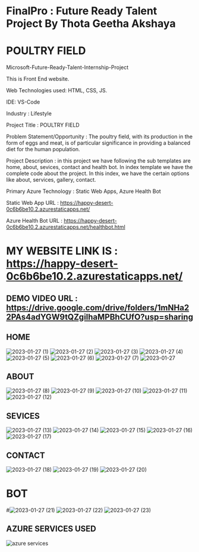 # FinalPro : Future Ready Talent Project By Thota Geetha Akshaya

# POULTRY FIELD

Microsoft-Future-Ready-Talent-Internship-Project

This is Front End website.

Web Technologies used: HTML, CSS, JS.

IDE: VS-Code

Industry : Lifestyle

Project Title : POULTRY FIELD


Problem Statement/Opportunity :  The poultry field, with its production in the form of eggs and meat, is of particular significance in providing a balanced diet for the human population.

Project Description : in this project we have following the sub templates are home, about, sevices, contact and health bot. In index template we have the complete code about the project. In this index, we have the certain options like about, services, gallery, contact.

Primary Azure Technology : Static Web Apps, Azure Health Bot

Static Web App URL : https://happy-desert-0c6b6be10.2.azurestaticapps.net/

Azure Health Bot URL : https://happy-desert-0c6b6be10.2.azurestaticapps.net/healthbot.html

# MY WEBSITE LINK IS : https://happy-desert-0c6b6be10.2.azurestaticapps.net/

## DEMO VIDEO URL : https://drive.google.com/drive/folders/1mNHa22PAs4adYGW9tQZgilhaMPBhCUfO?usp=sharing 

## HOME 
![2023-01-27 (1)](https://user-images.githubusercontent.com/116961178/215093944-4f46f2e8-f649-4e28-984e-f92f2296c1a3.png)
![2023-01-27 (2)](https://user-images.githubusercontent.com/116961178/215094296-b60b3561-40ff-4c4c-915b-e9fd6c6fa8b9.png)
![2023-01-27 (3)](https://user-images.githubusercontent.com/116961178/215094321-05693a0f-10fd-4e36-92cb-87d258bd32f5.png)
![2023-01-27 (4)](https://user-images.githubusercontent.com/116961178/215094336-0e228b3f-764b-45f7-9be7-0dc5d1c473ee.png)
![2023-01-27 (5)](https://user-images.githubusercontent.com/116961178/215094360-cf1025e4-9d21-4e21-a162-6f329ac73eb1.png)
![2023-01-27 (6)](https://user-images.githubusercontent.com/116961178/215094386-1b6fc26f-d352-495b-aa94-bc3e6f8ff196.png)
![2023-01-27 (7)](https://user-images.githubusercontent.com/116961178/215094398-d3638dd7-532b-4790-bc11-84a9ed60f8b8.png)
![2023-01-27](https://user-images.githubusercontent.com/116961178/215094618-1ab99ee2-c5d5-4730-9586-173eda48c1ad.png)

## ABOUT
![2023-01-27 (8)](https://user-images.githubusercontent.com/116961178/215095074-e45e06b4-213a-4fed-8b40-a5bd55b5eb14.png)
![2023-01-27 (9)](https://user-images.githubusercontent.com/116961178/215095094-3e68cbdb-8625-436f-9aca-e03ce6aae62b.png)
![2023-01-27 (10)](https://user-images.githubusercontent.com/116961178/215095118-bb26b15d-0a03-46c6-a479-281ef0dbe360.png)
![2023-01-27 (11)](https://user-images.githubusercontent.com/116961178/215095129-7171eb4e-cd78-4d64-9356-6b38f53ef4c9.png)
![2023-01-27 (12)](https://user-images.githubusercontent.com/116961178/215095146-0b4e3892-4e1a-4331-aa1a-dfda10bad609.png)

## SEVICES
![2023-01-27 (13)](https://user-images.githubusercontent.com/116961178/215095376-fe7a9ffb-00e0-4bd0-9684-75325ff47970.png)
![2023-01-27 (14)](https://user-images.githubusercontent.com/116961178/215095401-cdfa4407-60b1-4460-a57e-2926123798b8.png)
![2023-01-27 (15)](https://user-images.githubusercontent.com/116961178/215095432-b0979271-6d44-4366-bfb8-df847bcdce47.png)
![2023-01-27 (16)](https://user-images.githubusercontent.com/116961178/215095490-967dc33b-4a03-4775-bb0a-70a116a9fd5b.png)
![2023-01-27 (17)](https://user-images.githubusercontent.com/116961178/215095472-dc9e05a9-9006-4daa-abae-1be4d0563029.png)

## CONTACT
![2023-01-27 (18)](https://user-images.githubusercontent.com/116961178/215095818-9d419e64-7e5b-4db8-ae42-02eab8807aef.png)
![2023-01-27 (19)](https://user-images.githubusercontent.com/116961178/215095772-869ac10b-d8a7-41ac-8f00-f1627e596bc1.png)
![2023-01-27 (20)](https://user-images.githubusercontent.com/116961178/215095805-b9d8b83c-d934-427a-8f31-1c06c78ce206.png)

# BOT
#![2023-01-27 (21)](https://user-images.githubusercontent.com/116961178/215095990-32c9b312-5aaf-42ec-91a4-fa02fdf6063f.png)
![2023-01-27 (22)](https://user-images.githubusercontent.com/116961178/215096096-9c96746d-92a4-4c13-b4da-02ac5d05cf1d.png)
![2023-01-27 (23)](https://user-images.githubusercontent.com/116961178/215096110-8e4ddd4b-6fbf-4248-a3f3-a432f604b2a1.png)

## AZURE SERVICES USED
![azure services](https://user-images.githubusercontent.com/116961178/215096209-5533c428-2426-4cb1-bae8-5fd89bfda326.png)
















